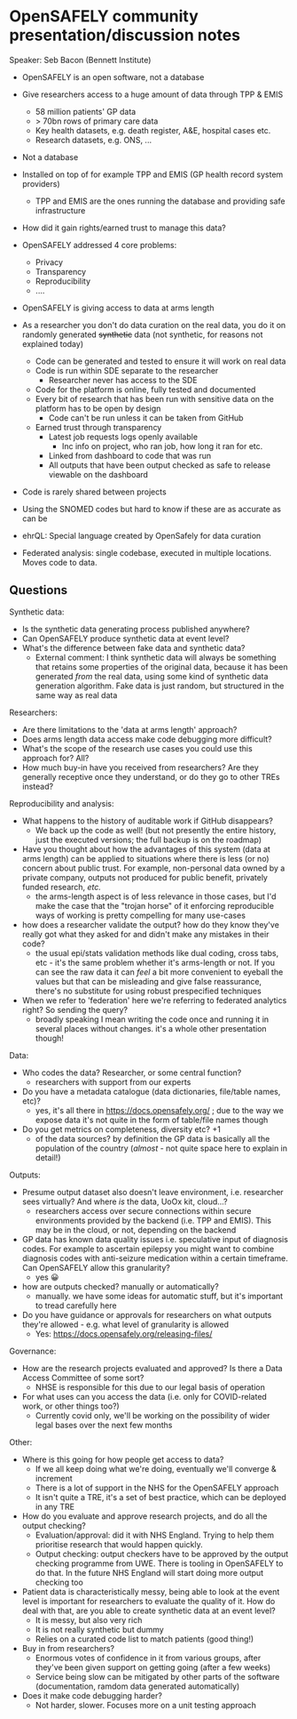 # OpenSAFELY community presentation/discussion notes

Speaker: Seb Bacon (Bennett Institute)

- OpenSAFELY is an open software, not a database
- Give researchers access to a huge amount of data through TPP & EMIS

  - 58 million patients' GP data
  - &gt; 70bn rows of primary care data
  - Key health datasets, e.g. death register, A&E, hospital cases etc.
  - Research datasets, e.g. ONS, ...

- Not a database

- Installed on top of for example TPP and EMIS (GP health record system providers)

  - TPP and EMIS are the ones running the database and providing safe infrastructure

- How did it gain rights/earned trust to manage this data?

- OpenSAFELY addressed 4 core problems:
  - Privacy
  - Transparency
  - Reproducibility
  - ....
- OpenSAFELY is giving access to data at arms length
- As a researcher you don't do data curation on the real data, you do it on randomly generated ~~synthetic~~ data (not synthetic, for reasons not explained today)
  - Code can be generated and tested to ensure it will work on real data
  - Code is run within SDE separate to the researcher
    - Researcher never has access to the SDE
  - Code for the platform is online, fully tested and documented
  - Every bit of research that has been run with sensitive data on the platform has to be open by design
    - Code can't be run unless it can be taken from GitHub
  - Earned trust through transparency
    - Latest job requests logs openly available
      - Inc info on project, who ran job, how long it ran for etc.
    - Linked from dashboard to code that was run
    - All outputs that have been output checked as safe to release viewable on the dashboard
- Code is rarely shared between projects
- Using the SNOMED codes but hard to know if these are as accurate as can be
- ehrQL: Special language created by OpenSafely for data curation
- Federated analysis: single codebase, executed in multiple locations. Moves code to data.

## Questions

Synthetic data:

- Is the synthetic data generating process published anywhere?
- Can OpenSAFELY produce synthetic data at event level?
- What's the difference between fake data and synthetic data?
  - External comment: I think synthetic data will always be something that retains some properties of the original data, because it has been generated _from_ the real data, using some kind of synthetic data generation algorithm. Fake data is just random, but structured in the same way as real data

Researchers:

- Are there limitations to the 'data at arms length' approach?
- Does arms length data access make code debugging more difficult?
- What's the scope of the research use cases you could use this approach for? All?
- How much buy-in have you received from researchers? Are they generally receptive once they understand, or do they go to other TREs instead?

Reproducibility and analysis:

- What happens to the history of auditable work if GitHub disappears?
  - We back up the code as well! (but not presently the entire history, just the executed versions; the full backup is on the roadmap)
- Have you thought about how the advantages of this system (data at arms length) can be applied to situations where there is less (or no) concern about public trust. For example, non-personal data owned by a private company, outputs not produced for public benefit, privately funded research, _etc._
  - the arms-length aspect is of less relevance in those cases, but I'd make the case that the "trojan horse" of it enforcing reproducible ways of working is pretty compelling for many use-cases
- how does a researcher validate the output? how do they know they've really got what they asked for and didn't make any mistakes in their code?
  - the usual epi/stats validation methods like dual coding, cross tabs, etc - it's the same problem whether it's arms-length or not. If you can see the raw data it can _feel_ a bit more convenient to eyeball the values but that can be misleading and give false reassurance, there's no substitute for using robust prespecified techniques
- When we refer to 'federation' here we're referring to federated analytics right? So sending the query?
  - broadly speaking I mean writing the code once and running it in several places without changes. it's a whole other presentation though!

Data:

- Who codes the data? Researcher, or some central function?
  - researchers with support from our experts
- Do you have a metadata catalogue (data dictionaries, file/table names, etc)?
  - yes, it's all there in https://docs.opensafely.org/ ; due to the way we expose data it's not quite in the form of table/file names though
- Do you get metrics on completeness, diversity etc? +1
  - of the data sources? by definition the GP data is basically all the population of the country (_almost_ - not quite space here to explain in detail!)

Outputs:

- Presume output dataset also doesn't leave environment, i.e. researcher sees virtually? And where _is_ the data, UoOx kit, cloud...?
  - researchers access over secure connections within secure environments provided by the backend (i.e. TPP and EMIS). This may be in the cloud, or not, depending on the backend
- GP data has known data quality issues i.e. speculative input of diagnosis codes. For example to ascertain epilepsy you might want to combine diagnosis codes with anti-seizure medication within a certain timeframe. Can OpenSAFELY allow this granularity?
  - yes 😀
- how are outputs checked? manually or automatically?
  - manually. we have some ideas for automatic stuff, but it's important to tread carefully here
- Do you have guidance or approvals for researchers on what outputs they're allowed - e.g. what level of granularity is allowed
  - Yes: https://docs.opensafely.org/releasing-files/

Governance:

- How are the research projects evaluated and approved? Is there a Data Access Committee of some sort?
  - NHSE is responsible for this due to our legal basis of operation
- For what uses can you access the data (i.e. only for COVID-related work, or other things too?)
  - Currently covid only, we'll be working on the possibility of wider legal bases over the next few months

Other:

- Where is this going for how people get access to data?
  - If we all keep doing what we're doing, eventually we'll converge & increment
  - There is a lot of support in the NHS for the OpenSAFELY approach
  - It isn't quite a TRE, it's a set of best practice, which can be deployed in any TRE
- How do you evaluate and approve research projects, and do all the output checking?
  - Evaluation/approval: did it with NHS England. Trying to help them prioritise research that would happen quickly.
  - Output checking: output checkers have to be approved by the output checking programme from UWE. There is tooling in OpenSAFELY to do that. In the future NHS England will start doing more output checking too
- Patient data is characteristically messy, being able to look at the event level is important for researchers to evaluate the quality of it. How do deal with that, are you able to create synthetic data at an event level?
  - It is messy, but also very rich
  - It is not really synthetic but dummy
  - Relies on a curated code list to match patients (good thing!)
- Buy in from researchers?
  - Enormous votes of confidence in it from various groups, after they've been given support on getting going (after a few weeks)
  - Service being slow can be mitigated by other parts of the software (documentation, ramdom data generated automatically)
- Does it make code debugging harder?
  - Not harder, slower. Focuses more on a unit testing approach
